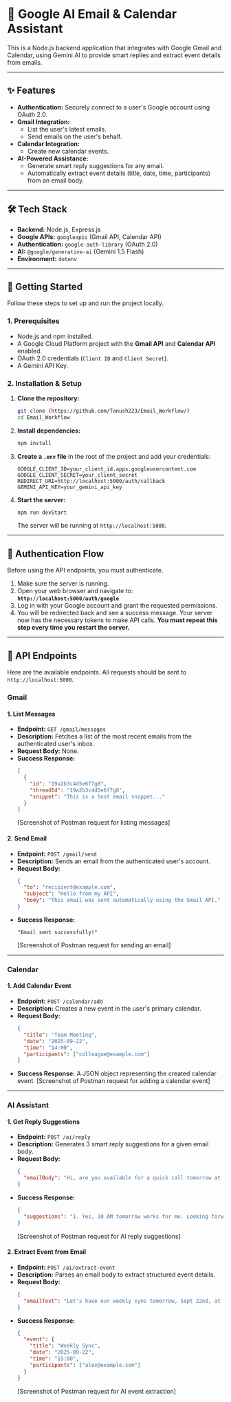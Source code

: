 # 📧 Google AI Email & Calendar Assistant

This is a Node.js backend application that integrates with Google Gmail and Calendar, using Gemini AI to provide smart replies and extract event details from emails.

---

## ✨ Features

* **Authentication:** Securely connect to a user's Google account using OAuth 2.0.
* **Gmail Integration:**
    * List the user's latest emails.
    * Send emails on the user's behalf.
* **Calendar Integration:**
    * Create new calendar events.
* **AI-Powered Assistance:**
    * Generate smart reply suggestions for any email.
    * Automatically extract event details (title, date, time, participants) from an email body.

---

## 🛠️ Tech Stack

* **Backend:** Node.js, Express.js
* **Google APIs:** `googleapis` (Gmail API, Calendar API)
* **Authentication:** `google-auth-library` (OAuth 2.0)
* **AI:** `@google/generative-ai` (Gemini 1.5 Flash)
* **Environment:** `dotenv`

---

## 🚀 Getting Started

Follow these steps to set up and run the project locally.

### 1. Prerequisites

* Node.js and npm installed.
* A Google Cloud Platform project with the **Gmail API** and **Calendar API** enabled.
* OAuth 2.0 credentials (`Client ID` and `Client Secret`).
* A Gemini API Key.

### 2. Installation & Setup

1.  **Clone the repository:**
    ```bash
    git clone (https://github.com/Tanush223/Email_Workflow/)
    cd Email_Workflow
    ```

2.  **Install dependencies:**
    ```bash
    npm install
    ```

3.  **Create a `.env` file** in the root of the project and add your credentials:
    ```env
    GOOGLE_CLIENT_ID=your_client_id.apps.googleusercontent.com
    GOOGLE_CLIENT_SECRET=your_client_secret
    REDIRECT_URI=http://localhost:5000/auth/callback
    GEMINI_API_KEY=your_gemini_api_key
    ```

4.  **Start the server:**
    ```bash
    npm run devStart
    ```
    The server will be running at `http://localhost:5000`.

---

## 🔑 Authentication Flow

Before using the API endpoints, you must authenticate.

1.  Make sure the server is running.
2.  Open your web browser and navigate to:
    **`http://localhost:5000/auth/google`**
3.  Log in with your Google account and grant the requested permissions.
4.  You will be redirected back and see a success message. Your server now has the necessary tokens to make API calls. **You must repeat this step every time you restart the server.**

---

## 🔗 API Endpoints

Here are the available endpoints. All requests should be sent to `http://localhost:5000`.

### **Gmail**

#### 1. List Messages

* **Endpoint:** `GET /gmail/messages`
* **Description:** Fetches a list of the most recent emails from the authenticated user's inbox.
* **Request Body:** None.
* **Success Response:**
    ```json
    [
      {
        "id": "19a2b3c4d5e6f7g8",
        "threadId": "19a2b3c4d5e6f7g8",
        "snippet": "This is a test email snippet..."
      }
    ]
    ```
    [Screenshot of Postman request for listing messages]

#### 2. Send Email

* **Endpoint:** `POST /gmail/send`
* **Description:** Sends an email from the authenticated user's account.
* **Request Body:**
    ```json
    {
      "to": "recipient@example.com",
      "subject": "Hello from my API",
      "body": "This email was sent automatically using the Gmail API."
    }
    ```
* **Success Response:**
    ```
    "Email sent successfully!"
    ```
    [Screenshot of Postman request for sending an email]

---

### **Calendar**

#### 1. Add Calendar Event

* **Endpoint:** `POST /calendar/add`
* **Description:** Creates a new event in the user's primary calendar.
* **Request Body:**
    ```json
    {
      "title": "Team Meeting",
      "date": "2025-09-22",
      "time": "14:00",
      "participants": ["colleague@example.com"]
    }
    ```
* **Success Response:** A JSON object representing the created calendar event.
    [Screenshot of Postman request for adding a calendar event]

---

### **AI Assistant**

#### 1. Get Reply Suggestions

* **Endpoint:** `POST /ai/reply`
* **Description:** Generates 3 smart reply suggestions for a given email body.
* **Request Body:**
    ```json
    {
      "emailBody": "Hi, are you available for a quick call tomorrow at 10 AM to discuss the project update?"
    }
    ```
* **Success Response:**
    ```json
    {
      "suggestions": "1. Yes, 10 AM tomorrow works for me. Looking forward to it.\n2. I'm available then. I'll send a calendar invite shortly.\n3. I have a conflict at that time. Would 11 AM work instead?"
    }
    ```
    [Screenshot of Postman request for AI reply suggestions]

#### 2. Extract Event from Email

* **Endpoint:** `POST /ai/extract-event`
* **Description:** Parses an email body to extract structured event details.
* **Request Body:**
    ```json
    {
      "emailText": "Let's have our weekly sync tomorrow, Sept 22nd, at 3 PM. Alex (alex@example.com) will be joining."
    }
    ```
* **Success Response:**
    ```json
    {
      "event": {
        "title": "Weekly Sync",
        "date": "2025-09-22",
        "time": "15:00",
        "participants": ["alex@example.com"]
      }
    }
    ```
    [Screenshot of Postman request for AI event extraction]
